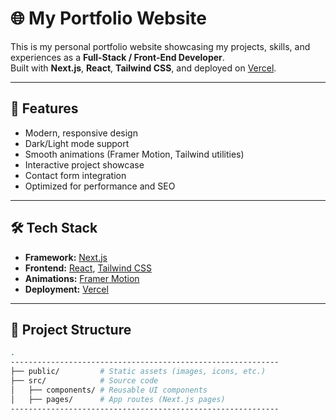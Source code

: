 # 🌐 My Portfolio Website

This is my personal portfolio website showcasing my projects, skills, and experiences as a **Full-Stack / Front-End Developer**.  
Built with **Next.js**, **React**, **Tailwind CSS**, and deployed on [Vercel](https://vercel.com).

---

## 🚀 Features
- Modern, responsive design
- Dark/Light mode support
- Smooth animations (Framer Motion, Tailwind utilities)
- Interactive project showcase
- Contact form integration
- Optimized for performance and SEO

---

## 🛠️ Tech Stack
- **Framework:** [Next.js](https://nextjs.org/)  
- **Frontend:** [React](https://react.dev/), [Tailwind CSS](https://tailwindcss.com/)  
- **Animations:** [Framer Motion](https://www.framer.com/motion/)  
- **Deployment:** [Vercel](https://vercel.com/)  

---

## 📂 Project Structure
```bash
.
------------------------------------------------------------
├── public/         # Static assets (images, icons, etc.)
├── src/            # Source code
│   ├── components/ # Reusable UI components
│   ├── pages/      # App routes (Next.js pages)
------------------------------------------------------------